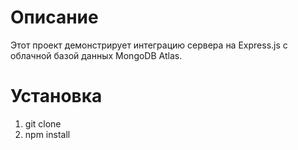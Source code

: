 # Описание

Этот проект демонстрирует интеграцию сервера на Express.js с облачной базой данных MongoDB Atlas.

# Установка

1. git clone
2. npm install